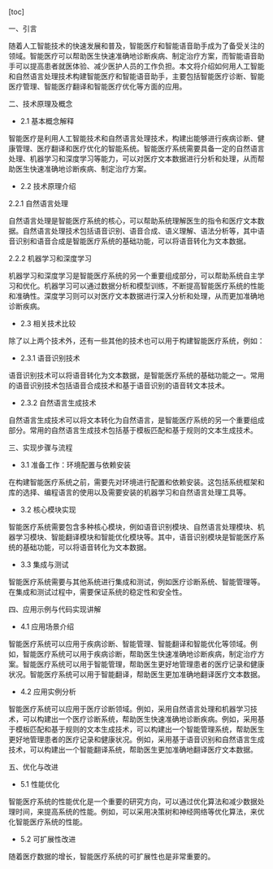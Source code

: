 
[toc]                    
                
                
一、引言

随着人工智能技术的快速发展和普及，智能医疗和智能语音助手成为了备受关注的领域。智能医疗可以帮助医生快速准确地诊断疾病、制定治疗方案，而智能语音助手可以提高患者就医体验、减少医护人员的工作负担。本文将介绍如何用人工智能和自然语言处理技术构建智能医疗和智能语音助手，主要包括智能医疗诊断、智能医疗管理、智能医疗翻译和智能医疗优化等方面的应用。

二、技术原理及概念

- 2.1 基本概念解释

智能医疗是利用人工智能技术和自然语言处理技术，构建出能够进行疾病诊断、健康管理、医疗翻译和医疗优化的智能系统。智能医疗系统需要具备一定的自然语言处理、机器学习和深度学习等能力，可以对医疗文本数据进行分析和处理，从而帮助医生快速准确地诊断疾病、制定治疗方案。

- 2.2 技术原理介绍

2.2.1 自然语言处理

自然语言处理是智能医疗系统的核心，可以帮助系统理解医生的指令和医疗文本数据。自然语言处理技术包括语音识别、语音合成、语义理解、语法分析等，其中语音识别和语音合成是智能医疗系统的基础功能，可以将语音转化为文本数据。

2.2.2 机器学习和深度学习

机器学习和深度学习是智能医疗系统的另一个重要组成部分，可以帮助系统自主学习和优化。机器学习可以通过数据分析和模型训练，不断提高智能医疗系统的性能和准确性。深度学习则可以对医疗文本数据进行深入分析和处理，从而更加准确地诊断疾病。

- 2.3 相关技术比较

除了以上两个技术外，还有一些其他的技术也可以用于构建智能医疗系统，例如：

- 2.3.1 语音识别技术

语音识别技术可以将语音转化为文本数据，是智能医疗系统的基础功能之一。常用的语音识别技术包括语音合成技术和基于语音识别的语音转文本技术。

- 2.3.2 自然语言生成技术

自然语言生成技术可以将文本转化为自然语言，是智能医疗系统的另一个重要组成部分。常用的自然语言生成技术包括基于模板匹配和基于规则的文本生成技术。

三、实现步骤与流程

- 3.1 准备工作：环境配置与依赖安装

在构建智能医疗系统之前，需要先对环境进行配置和依赖安装。这包括系统框架和库的选择、编程语言的使用以及需要安装的机器学习和自然语言处理工具等。

- 3.2 核心模块实现

智能医疗系统需要包含多种核心模块，例如语音识别模块、自然语言处理模块、机器学习模块、智能翻译模块和智能优化模块等。其中，语音识别模块是智能医疗系统的基础功能，可以将语音转化为文本数据。

- 3.3 集成与测试

智能医疗系统需要与其他系统进行集成和测试，例如医疗诊断系统、智能管理等。在集成和测试过程中，需要保证系统的稳定性和安全性。

四、应用示例与代码实现讲解

- 4.1 应用场景介绍

智能医疗系统可以应用于疾病诊断、智能管理、智能翻译和智能优化等领域。例如，智能医疗系统可以用于疾病诊断，帮助医生快速准确地诊断疾病，制定治疗方案。智能医疗系统可以用于智能管理，帮助医生更好地管理患者的医疗记录和健康状况。智能医疗系统可以用于智能翻译，帮助医生更加准确地翻译医疗文本数据。

- 4.2 应用实例分析

智能医疗系统可以应用于医疗诊断领域。例如，采用自然语言处理和机器学习技术，可以构建出一个医疗诊断系统，帮助医生快速准确地诊断疾病。例如，采用基于模板匹配和基于规则的文本生成技术，可以构建出一个智能管理系统，帮助医生更好地管理患者的医疗记录和健康状况。例如，采用基于语音识别和自然语言生成技术，可以构建出一个智能翻译系统，帮助医生更加准确地翻译医疗文本数据。

五、优化与改进

- 5.1 性能优化

智能医疗系统的性能优化是一个重要的研究方向，可以通过优化算法和减少数据处理时间，来提高系统的性能。例如，可以采用决策树和神经网络等优化算法，来优化智能医疗系统的性能。

- 5.2 可扩展性改进

随着医疗数据的增长，智能医疗系统的可扩展性也是非常重要的。

